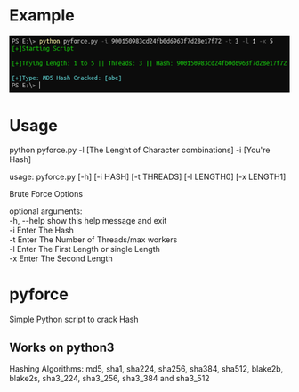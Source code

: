 # Example
<img src="https://github.com/EH30/pyforce/blob/master/example.PNG" >


# Usage

python pyforce.py -l [The Lenght of Character combinations] -i [You're Hash]

usage: pyforce.py [-h] [-i HASH] [-t THREADS] [-l LENGTH0] [-x LENGTH1]

Brute Force Options

optional arguments:   
  -h, --help             show this help message and exit   
  -i                     Enter The Hash   
  -t                     Enter The Number of Threads/max workers   
  -l                     Enter The First Length or single Length   
  -x                     Enter The Second Length   

# pyforce
Simple Python script to crack Hash 


Works on python3   
---------------------   

Hashing Algorithms: md5, sha1, sha224, sha256, sha384, sha512, blake2b, blake2s, sha3_224, sha3_256, sha3_384 and sha3_512
